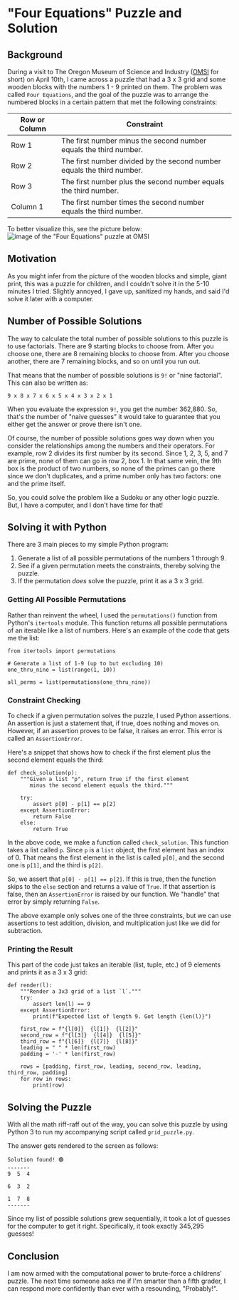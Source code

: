 # "Four Equations" Puzzle and Solution

## Background
During a visit to The Oregon Museum of Science and Industry ([OMSI](https://omsi.edu/) for short) on April 10th, I came across a puzzle that had a 3 x 3 grid and some wooden blocks with the numbers 1 - 9 printed on them.
The problem was called `Four Equations`, and the goal of the puzzle was to arrange the numbered blocks in a certain pattern that met the following constraints:

| Row or Column    | Constraint |
| ---------------- | ---------- |
| Row 1    | The first number minus the second number equals the third number. |
| Row 2    | The first number divided by the second number equals the third number. |
| Row 3    | The first number plus the second number equals the third number. |
| Column 1 | The first number times the second number equals the third number. |

To better visualize this, see the picture below:
![image of the "Four Equations" puzzle at OMSI]()

## Motivation
As you might infer from the picture of the wooden blocks and simple, giant print, this was a puzzle for children, and I couldn't solve it in the 5-10 minutes I tried.
Slightly annoyed, I gave up, sanitized my hands, and said I'd solve it later with a computer.

## Number of Possible Solutions
The way to calculate the total number of possible solutions to this puzzle is to use factorials.
There are 9 starting blocks to choose from.
After you choose one, there are 8 remaining blocks to choose from.
After you choose another, there are 7 remaining blocks, and so on until you run out.

That means that the number of possible solutions is `9!` or "nine factorial".
This can also be written as:
```
9 x 8 x 7 x 6 x 5 x 4 x 3 x 2 x 1
```

When you evaluate the expression `9!`, you get the number 362,880.
So, that's the number of  "naive guesses" it would take to guarantee that you either get the answer or prove there isn't one.

Of course, the number of possible solutions goes way down when you consider the relationships among the numbers and their operators.
For example, row 2 divides its first number by its second.
Since 1, 2, 3, 5, and 7 are prime, none of them can go in row 2, box 1.
In that same vein, the 9th box is the product of two numbers, so none of the primes can go there since we don't duplicates, and a prime number only has two factors: one and the prime itself.

So, you could solve the problem like a Sudoku or any other logic puzzle.
But, I have a computer, and I don't have time for that!

## Solving it with Python

There are 3 main pieces to my simple Python program:
1. Generate a list of all possible permutations of the numbers 1 through 9.
2. See if a given permutation meets the constraints, thereby solving the puzzle.
3. If the permutation *does* solve the puzzle, print it as a 3 x 3 grid.

### Getting All Possible Permutations
Rather than reinvent the wheel, I used the `permutations()` function from Python's `itertools` module.
This function returns all possible permutations of an iterable like a list of numbers.
Here's an example of the code that gets me the list:
```
from itertools import permutations

# Generate a list of 1-9 (up to but excluding 10)
one_thru_nine = list(range(1, 10))

all_perms = list(permutations(one_thru_nine))
```

### Constraint Checking
To check if a given permutation solves the puzzle, I used Python assertions.
An assertion is just a statement that, if true, does nothing and moves on.
However, if an assertion proves to be false, it raises an error.
This error is called an `AssertionError`.

Here's a snippet that shows how to check if the first element plus the second element equals the third:
```
def check_solution(p):
    """Given a list "p", return True if the first element
       minus the second element equals the third."""

    try:
        assert p[0] - p[1] == p[2]
    except AssertionError:
        return False
    else:
        return True
```

In the above code, we make a function called `check_solution`.
This function takes a list called `p`.
Since `p` is a `list` object, the first element has an index of 0.
That means the first element in the list is called `p[0]`, and the second one is `p[1]`, and the third is `p[2]`.

So, we assert that `p[0] - p[1] == p[2]`.
If this is true, then the function skips to the `else` section and returns a value of `True`.
If that assertion is false, then an `AssertionError` is raised by our function.
We "handle" that error by simply returning `False`.

The above example only solves one of the three constraints, but we can use assertions to test addition, division, and multiplication just like we did for subtraction.

### Printing the Result
This part of the code just takes an iterable (list, tuple, etc.) of 9 elements and prints it as a 3 x 3 grid:
```
def render(l):
    """Render a 3x3 grid of a list `l`."""
    try:
        assert len(l) == 9
    except AssertionError:
        print(f"Expected list of length 9. Got length {len(l)}")

    first_row = f"{l[0]}  {l[1]}  {l[2]}"
    second_row = f"{l[3]}  {l[4]}  {l[5]}"
    third_row = f"{l[6]}  {l[7]}  {l[8]}"
    leading = " " * len(first_row)
    padding = '-' * len(first_row)

    rows = [padding, first_row, leading, second_row, leading, third_row, padding]
    for row in rows:
        print(row)
```

## Solving the Puzzle
With all the math riff-raff out of the way, you can solve this puzzle by using Python 3 to run my accompanying script called `grid_puzzle.py`.

The answer gets rendered to the screen as follows:
```
Solution found! 🟢
-------
9  5  4

6  3  2

1  7  8
-------
```

Since my list of possible solutions grew sequentially, it took a lot of guesses for the computer to get it right.
Specifically, it took exactly 345,295 guesses!

## Conclusion

I am now armed with the computational power to brute-force a childrens' puzzle.
The next time someone asks me if I'm smarter than a fifth grader, I can respond more confidently than ever with a resounding, "Probably!".
